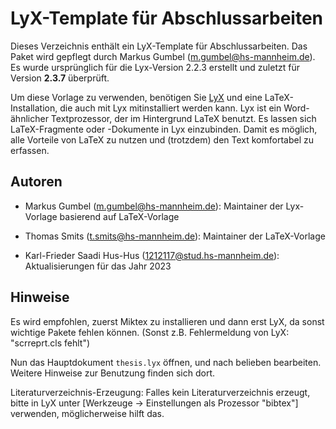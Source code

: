 # LyX-Template für Abschlussarbeiten

Dieses Verzeichnis enthält ein LyX-Template für Abschlussarbeiten. Das Paket wird gepflegt durch Markus Gumbel (m.gumbel@hs-mannheim.de). Es wurde ursprünglich für die Lyx-Version 2.2.3 erstellt und zuletzt für Version **2.3.7** überprüft.

Um diese Vorlage zu verwenden, benötigen Sie [LyX](http://www.lyx.org) und eine LaTeX-Installation, die auch mit Lyx mitinstalliert werden kann. Lyx ist ein Word-ähnlicher Textprozessor, der im Hintergrund LaTeX benutzt. Es lassen sich LaTeX-Fragmente oder -Dokumente in Lyx einzubinden. Damit es möglich, alle Vorteile von LaTeX zu nutzen und (trotzdem) den Text komfortabel zu erfassen.

## Autoren

  * Markus Gumbel (m.gumbel@hs-mannheim.de): Maintainer der Lyx-Vorlage basierend auf LaTeX-Vorlage

  * Thomas Smits (t.smits@hs-mannheim.de): Maintainer der LaTeX-Vorlage

  * Karl-Frieder Saadi Hus-Hus (1212117@stud.hs-mannheim.de): Aktualisierungen für das Jahr 2023

## Hinweise

Es wird empfohlen, zuerst Miktex zu installieren und dann erst LyX, da sonst wichtige Pakete fehlen können. (Sonst z.B. Fehlermeldung von LyX: "scrreprt.cls fehlt") 

Nun das Hauptdokument `thesis.lyx` öffnen, und nach belieben bearbeiten. Weitere Hinweise zur Benutzung finden sich dort.

Literaturverzeichnis-Erzeugung: Falles kein Literaturverzeichnis erzeugt, bitte in LyX unter [Werkzeuge → Einstellungen als Prozessor "bibtex"] verwenden, möglicherweise hilft das.
